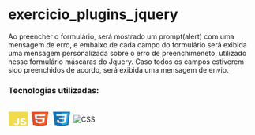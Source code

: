 # exercicio_plugins_jquery

 Ao preencher o formulário, será mostrado um prompt(alert) com uma mensagem de erro, e embaixo de cada campo do formulário será exibida uma mensagem personalizada sobre o erro de preenchimeneto, utilizado nesse formulário máscaras do Jquery. Caso todos os campos estiverem sido preenchidos de acordo, será exibida uma mensagem de envio.

 ### Tecnologias utilizadas: 
<div style="display: inline_block"><br>
    <img align="center" alt="Js" height="30" width="40" src="https://raw.githubusercontent.com/devicons/devicon/master/icons/javascript/javascript-plain.svg">
    <img align="center" alt="HTML" height="30" width="40" src="https://raw.githubusercontent.com/devicons/devicon/master/icons/html5/html5-original.svg">
    <img align="center" alt="CSS" height="30" width="40" src="https://raw.githubusercontent.com/devicons/devicon/master/icons/css3/css3-original.svg">
     <img align="center" alt="CSS" height="30" width="40" src="https://cdn.jsdelivr.net/gh/devicons/devicon/icons/jquery/jquery-plain-wordmark.svg">
</div>
